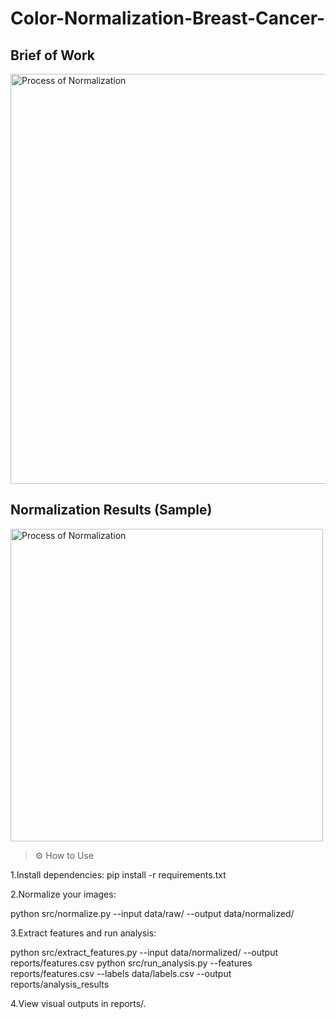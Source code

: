 # Color-Normalization-Breast-Cancer-


## Brief of Work

<img width="656" alt="Process of Normalization" src="https://user-images.githubusercontent.com/88971930/216353467-abbbaf9b-3532-418a-ae94-f32f2785f596.png">


## Normalization Results (Sample)

<img width="500" alt="Process of Normalization" src="https://user-images.githubusercontent.com/88971930/216359982-5a478642-65a3-4934-b181-373ee1f0d49a.png">



> ⚙️ How to Use


1.Install dependencies:
              pip install -r requirements.txt

2.Normalize your images:

python src/normalize.py --input data/raw/ --output data/normalized/

3.Extract features and run analysis:

python src/extract_features.py --input data/normalized/ --output reports/features.csv
python src/run_analysis.py --features reports/features.csv --labels data/labels.csv --output reports/analysis_results

4.View visual outputs in reports/.






                                 
